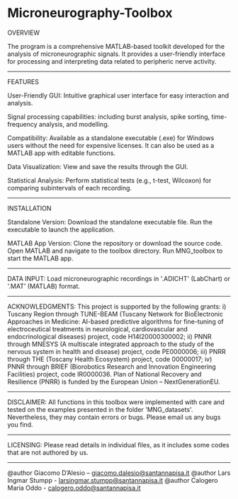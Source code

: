 # Microneurography-Toolbox

OVERVIEW

The program is a comprehensive MATLAB-based toolkit developed for the analysis of microneurographic signals. It provides a user-friendly interface for processing and interpreting data related to peripheric nerve activity.
_____________________________________

FEATURES

User-Friendly GUI: Intuitive graphical user interface for easy interaction and analysis.

Signal processing capabilities: including burst analysis, spike sorting, time-frequency analysis, and modelling.

Compatibility: Available as a standalone executable (.exe) for Windows users without the need for expensive licenses. It can also be used as a MATLAB app with editable functions.

Data Visualization: View and save the results through the GUI.

Statistical Analysis: Perform statistical tests (e.g., t-test, Wilcoxon) for comparing subintervals of each recording.
_____________________________________

INSTALLATION

Standalone Version:
Download the standalone executable file.
Run the executable to launch the application.

MATLAB App Version:
Clone the repository or download the source code.
Open MATLAB and navigate to the toolbox directory.
Run MNG_toolbox to start the MATLAB app.
_____________________________________

DATA INPUT:
Load microneurographic recordings in '.ADICHT' (LabChart) or '.MAT' (MATLAB) format.
_____________________________________

ACKNOWLEDGMENTS:
This project is supported by the following grants: i) Tuscany Region through TUNE-BEAM (Tuscany Network for BioElectronic Approaches in Medicine: AI-based predictive algorithms for fine-tuning of electroceutical treatments in neurological, cardiovascular and endocrinological diseases) project, code H14I20000300002; ii) PNNR through MNESYS (A multiscale integrated approach to the study of the nervous system in health and disease) project, code PE0000006; iii) PNRR through THE (Toscany Health Ecosystem) project, code 00000017; iv) PNNR through BRIEF (Biorobotics Research and Innovation Engineering Facilities) project, code IR0000036. Plan of National Recovery and Resilience (PNRR) is funded by the European Union – NextGenerationEU.
_____________________________________

DISCLAIMER:
All functions in this toolbox were implemented with care and tested on the examples presented in the folder 'MNG_datasets'. Nevertheless, they may contain errors or bugs. Please email us any bugs you find.
_____________________________________

LICENSING:
Please read details in individual files, as it includes some codes that are not authored by us.
_____________________________________

@author Giacomo D’Alesio – giacomo.dalesio@santannapisa.it
@author Lars Ingmar Stumpp - larsingmar.stumpp@santannapisa.it 
@author Calogero Maria Oddo - calogero.oddo@santannapisa.it 

